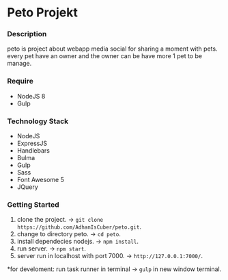 # Peto Projekt

### Description
peto is project about webapp media social for sharing a moment with pets. every pet have an owner and the owner can be have more 1 pet to be manage.

### Require
- NodeJS 8
- Gulp

### Technology Stack
- NodeJS
- ExpressJS
- Handlebars
- Bulma
- Gulp
- Sass
- Font Awesome 5
- JQuery

### Getting Started
1. clone the project. -> `git clone https://github.com/AdhanIsCuber/peto.git`.
2. change to directory peto. -> `cd peto`.
3. install dependecies nodejs. ->  `npm install`.
4. run server. -> `npm start`.
5. server run in localhost with port 7000. -> `http://127.0.0.1:7000/`.

*for develoment: run task runner in terminal -> `gulp` in new window terminal.


